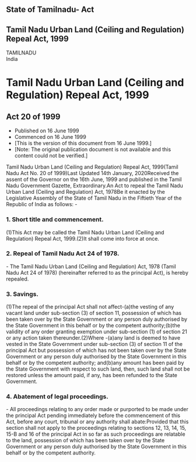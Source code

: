 ## State of Tamilnadu- Act

## Tamil Nadu Urban Land (Ceiling and Regulation) Repeal Act, 1999

TAMILNADU  
India

# Tamil Nadu Urban Land (Ceiling and Regulation) Repeal Act, 1999

## Act 20 of 1999

  * Published on 16 June 1999 
  * Commenced on 16 June 1999 
  * [This is the version of this document from 16 June 1999.] 
  * [Note: The original publication document is not available and this content could not be verified.] 

Tamil Nadu Urban Land (Ceiling and Regulation) Repeal Act, 1999(Tamil Nadu Act
No. 20 of 1999)Last Updated 14th January, 2020Received the assent of the
Governor on the 16th June, 1999 and published in the Tamil Nadu Government
Gazette, Extraordinary.An Act to repeal the Tamil Nadu Urban Land (Ceiling and
Regulation) Act, 1978Be it enacted by the Legislative Assembly of the State of
Tamil Nadu in the Fiftieth Year of the Republic of India as follows: -

### 1. Short title and commencement.

(1)This Act may be called the Tamil Nadu Urban Land (Ceiling and Regulation)
Repeal Act, 1999.(2)It shall come into force at once.

### 2. Repeal of Tamil Nadu Act 24 of 1978.

\- The Tamil Nadu Urban Land (Ceiling and Regulation) Act, 1978 (Tamil Nadu
Act 24 of 1978) (hereinafter referred to as the principal Act), is hereby
repealed.

### 3. Savings.

(1)The repeal of the principal Act shall not affect-(a)the vesting of any
vacant land under sub-section (3) of section 11, possession of which has been
taken over by the State Government or any person duly authorised by the State
Government in this behalf or by the competent authority;(b)the validity of any
order granting exemption under sub-section (1) of section 21 or any action
taken thereunder.(2)Where -(a)any land is deemed to have vested in the State
Government under sub-section (3) of section 11 of the principal Act but
possession of which has not been taken over by the State Government or any
person duly authorised by the State Government in this behalf or by the
competent authority; and(b)any amount has been paid by the State Government
with respect to such land, then, such land shall not be restored unless the
amount paid, if any, has been refunded to the State Government.

### 4. Abatement of legal proceedings.

\- All proceedings relating to any order made or purported to be made under
the principal Act pending immediately before the commencement of this Act,
before any court, tribunal or any authority shall abate:Provided that this
section shall not apply to the proceedings relating to sections 12, 13, 14,
15, 15-B and 16 of the principal Act in so far as such proceedings are
relatable to the land, possession of which has been taken over by the State
Government or any person duly authorised by the State Government in this
behalf or by the competent authority.

